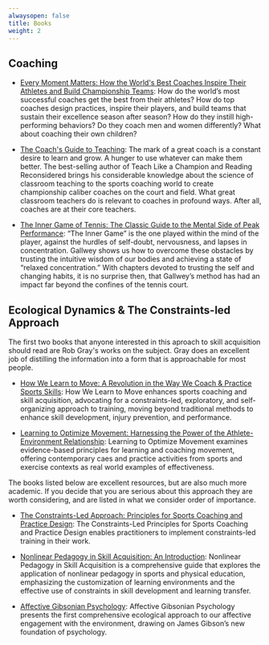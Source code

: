 ```yaml
---
alwaysopen: false
title: Books
weight: 2
---
```

## Coaching
* [Every Moment Matters: How the World's Best Coaches Inspire Their Athletes and Build Championship Teams](https://www.goodreads.com/book/show/211156914-transforming-basketball): How do the world’s most successful coaches get the best from their athletes? How do top coaches design practices, inspire their players, and build teams that sustain their excellence season after season? How do they instill high-performing behaviors? Do they coach men and women differently? What about coaching their own children? 

* [The Coach's Guide to Teaching](https://www.goodreads.com/book/show/56226259-the-coach-s-guide-to-teaching?from_search=true&from_srp=true&qid=NTwgqSGmso&rank=1): The mark of a great coach is a constant desire to learn and grow. A hunger to use whatever can make them better. The best-selling author of Teach Like a Champion and Reading Reconsidered brings his considerable knowledge about the science of classroom teaching to the sports coaching world to create championship caliber coaches on the court and field. What great classroom teachers do is relevant to coaches in profound ways. After all, coaches are at their core teachers.

* [The Inner Game of Tennis: The Classic Guide to the Mental Side of Peak Performance](https://www.goodreads.com/book/show/905.The_Inner_Game_of_Tennis?ref=nav_sb_ss_1_24): “The Inner Game” is the one played within the mind of the player, against the hurdles of self-doubt, nervousness, and lapses in concentration. Gallwey shows us how to overcome these obstacles by trusting the intuitive wisdom of our bodies and achieving a state of “relaxed concentration.” With chapters devoted to trusting the self and changing habits, it is no surprise then, that Gallwey’s method has had an impact far beyond the confines of the tennis court.

## Ecological Dynamics & The Constraints-led Approach
The first two books that anyone interested in this aproach to skill acquisition should read are Rob Gray's works on the subject. Gray does an excellent job of distilling the information into a form that is approachable for most people. 

* [How We Learn to Move: A Revolution in the Way We Coach & Practice Sports Skills](https://www.goodreads.com/en/book/show/59507312): How We Learn to Move enhances sports coaching and skill acquisition, advocating for a constraints-led, exploratory, and self-organizing approach to training, moving beyond traditional methods to enhance skill development, injury prevention, and performance.

* [Learning to Optimize Movement: Harnessing the Power of the Athlete-Environment Relationship](https://www.goodreads.com/book/show/65654402-learning-to-optimize-movement): Learning to Optimize Movement examines evidence-based principles for learning and coaching movement, offering contemporary caes and practice activities from sports and exercise contexts as real world examples of effectiveness.

The books listed below are excellent resources, but are also much more academic. If you decide that you are serious about this approach they are worth considering, and are listed in what we consider order of importance.

* [The Constraints-Led Approach: Principles for Sports Coaching and Practice Design](https://www.goodreads.com/book/show/44064435-the-constraints-led-approach?from_search=true&from_srp=true&qid=wbD661zVl3&rank=1): The Constraints-Led Principles for Sports Coaching and Practice Design enables practitioners to implement constraints-led training in their work.

* [Nonlinear Pedagogy in Skill Acquisition: An Introduction](https://www.goodreads.com/book/show/60510312-nonlinear-pedagogy-in-skill-acquisition): Nonlinear Pedagogy in Skill Acquisition is a comprehensive guide that explores the application of nonlinear pedagogy in sports and physical education, emphasizing the customization of learning environments and the effective use of constraints in skill development and learning transfer.

* [Affective Gibsonian Psychology](https://www.goodreads.com/book/show/59789891-affective-gibsonian-psychology?ac=1&from_search=true&qid=YeXrh4Q0qP&rank=1): Affective Gibsonian Psychology presents the first comprehensive ecological approach to our affective engagement with the environment, drawing on James Gibson’s new foundation of psychology.
